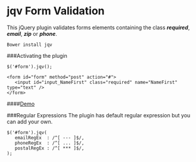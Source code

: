 # **jqv Form Validation**

This jQuery plugin validates forms elements containing the class **_required_**, **_email_**, **_zip_** or **_phone_**.
<br/>

`Bower install jqv`


###Activating the plugin
 
    
    
`$('#form').jqv();`


    
    <form id="form" method="post" action="#">
       <input id="input_NameFirst" class="required" name="NameFirst" type="text" />
    </form>
    

    
####[Demo](http://jquery.homerocavazos.com/formvalidation/)


###Regular Expressions
The plugin has default regular expression but you can add your own.
    
    $('#form').jqv(
       emailRegEx  : /^[ --- ]$/,
       phoneRegEx  : /^[ ... ]$/,
       postalRegEx : /^[ *** ]$/,
    );
    
